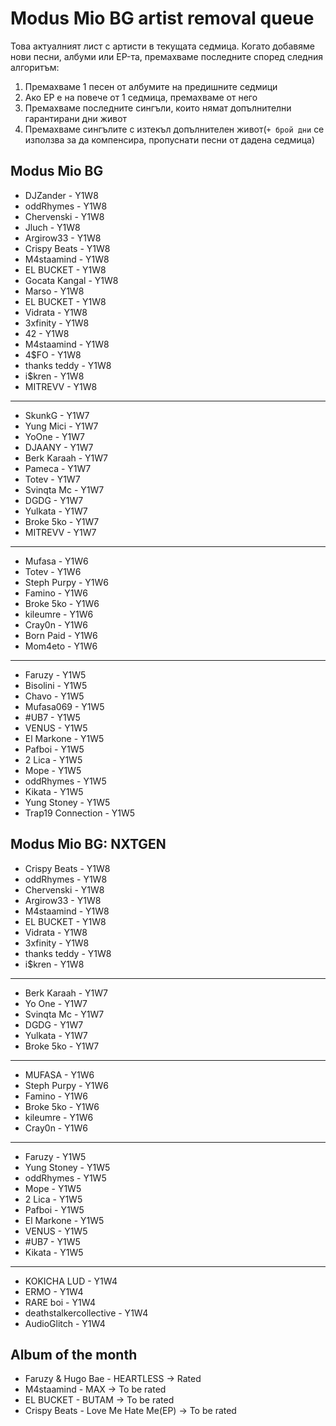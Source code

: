 # Modus Mio BG artist removal queue
Това актуалният лист с артисти в текущата седмица. Когато добавяме нови песни, албуми или EP-та, премахваме последните според следния алгоритъм:

1. Премахваме 1 песен от албумите на предишните седмици
1. Ако EP е на повече от 1 седмица, премахваме от него
1. Премахваме последните сингъли, които нямат допълнителни гарантирани дни живот
1. Премахваме сингълите с изтекъл допълнителен живот(`+ брой дни` се използва за да компенсира, пропуснати песни от дадена седмица)

## Modus Mio BG <!------------------------------------------------------------------------------------------->

- DJZander - Y1W8
- oddRhymes - Y1W8
- Chervenski - Y1W8
- Jluch - Y1W8
- Argirow33 - Y1W8
- Crispy Beats - Y1W8
- M4staamind - Y1W8
- EL BUCKET - Y1W8
- Gocata Kangal - Y1W8
- Marso - Y1W8
- EL BUCKET - Y1W8
- Vidrata - Y1W8
- 3xfinity - Y1W8
- 42 - Y1W8
- M4staamind - Y1W8
- 4$FO - Y1W8
- thanks teddy - Y1W8
- i$kren - Y1W8
- MITREVV - Y1W8

---

- SkunkG - Y1W7
- Yung Mici - Y1W7
- YoOne - Y1W7
- DJAANY - Y1W7
- Berk Karaah - Y1W7
- Pameca - Y1W7
- Totev - Y1W7
- Svinqta Mc - Y1W7
- DGDG - Y1W7
- Yulkata - Y1W7
- Broke 5ko - Y1W7
- MITREVV - Y1W7

---

- Mufasa - Y1W6
- Totev - Y1W6
- Steph Purpy - Y1W6
- Famino - Y1W6
- Broke 5ko - Y1W6
- kileumre - Y1W6
- Cray0n - Y1W6
- Born Paid - Y1W6
- Mom4eto - Y1W6

---

- Faruzy - Y1W5
- Bisolini - Y1W5
- Chavo - Y1W5
- Mufasa069 - Y1W5
- #UB7 - Y1W5
- VENUS - Y1W5
- El Markone - Y1W5
- Pafboi - Y1W5
- 2 Lica - Y1W5
- Mope - Y1W5
- oddRhymes - Y1W5
- Kikata - Y1W5
- Yung Stoney - Y1W5
- Trap19 Connection - Y1W5

## Modus Mio BG: NXTGEN <!---------------------------------------------------------------------------------->

- Crispy Beats - Y1W8
- oddRhymes - Y1W8
- Chervenski - Y1W8
- Argirow33 - Y1W8
- M4staamind - Y1W8
- EL BUCKET - Y1W8
- Vidrata - Y1W8
- 3xfinity - Y1W8
- thanks teddy - Y1W8
- i$kren - Y1W8

---

- Berk Karaah - Y1W7
- Yo One - Y1W7
- Svinqta Mc - Y1W7
- DGDG - Y1W7
- Yulkata - Y1W7
- Broke 5ko - Y1W7

---

- MUFASA - Y1W6
- Steph Purpy - Y1W6
- Famino - Y1W6
- Broke 5ko - Y1W6
- kileumre - Y1W6
- Cray0n - Y1W6

---

- Faruzy - Y1W5
- Yung Stoney - Y1W5
- oddRhymes - Y1W5
- Mope - Y1W5
- 2 Lica - Y1W5
- Pafboi - Y1W5
- El Markone - Y1W5
- VENUS - Y1W5
- #UB7 - Y1W5
- Kikata - Y1W5

---

- KOKICHA LUD - Y1W4
- ERMO - Y1W4
- RARE boi - Y1W4
- deathstalkercollective - Y1W4
- AudioGlitch - Y1W4

## Album of the month <!------------------------------------------------------------------------------------->

- Faruzy & Hugo Bae - HEARTLESS -> Rated
- M4staamind - MAX -> To be rated
- EL BUCKET - BUTAM -> To be rated
- Crispy Beats - Love Me Hate Me(EP) -> To be rated
